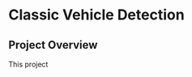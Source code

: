# Classic Vehicle Detection

## Project Overview

This project 
<!--stackedit_data:
eyJoaXN0b3J5IjpbLTEzMzIwNjI4MF19
-->